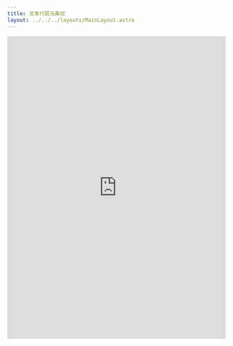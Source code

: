 ```yaml
---
title: 文本行斑马条纹
layout: ../../../layouts/MainLayout.astro
---
```


<iframe height="700" style="width: 100%;" scrolling="no" title="文本行斑马条纹" src="https://codepen.io/javascriptfield/embed/yLKYpzp?default-tab=result" frameborder="no" loading="lazy" allowtransparency="true" allowfullscreen="true">
  See the Pen <a href="https://codepen.io/javascriptfield/pen/yLKYpzp">
  文本行斑马条纹</a> by ye (<a href="https://codepen.io/javascriptfield">@javascriptfield</a>)
  on <a href="https://codepen.io">CodePen</a>.
</iframe>

